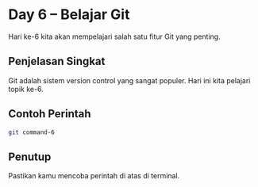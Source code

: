 # Day 6 – Belajar Git

Hari ke-6 kita akan mempelajari salah satu fitur Git yang penting.

## Penjelasan Singkat

Git adalah sistem version control yang sangat populer. Hari ini kita pelajari topik ke-6.

## Contoh Perintah

```bash
git command-6
```

## Penutup

Pastikan kamu mencoba perintah di atas di terminal.
